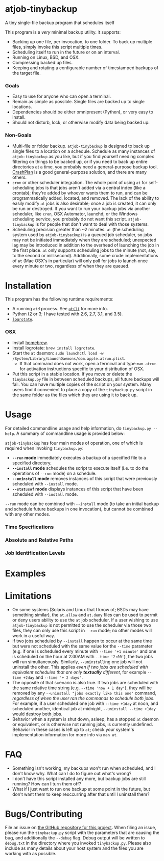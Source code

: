 # atjob-tinybackup

A tiny single-file backup program that schedules itself

This program is a *very* minimal backup utility. It supports:

- Backing up one file, per invocation, to one folder. To back up multiple files, simply invoke this script multiple times.
- Scheduling itself to run in the future or on an interval.
- Running on Linux, BSD, and OSX.
- Compressing backed up files.
- Keeping and rotating a configurable number of timestamped backups of the target file.

### Goals

- Easy to use for anyone who can open a terminal.
- Remain as simple as possible. Single files are backed up to single locations.
- Dependencies should be either omnipresent (Python), or very easy to install.
- Should not disturb, lock, or otherwise modify data being backed up.

### Non-Goals

- Multi-file or folder backup. `atjob-tinybackup` is designed to back up single files to a location on a schedule. Schedule as many instances of `atjob-tinybackup` as you like, but if you find yourself needing complex filtering on things to be backed up, or if you need to back up entire directories at a time, you probably need a general-purpose backup tool. [CrashPlan](https://www.crashplan.com) is a good general-purpose solution, and there are many others.
- `cron` or other scheduler integration. The whole point of using `at` for self-scheduling jobs is that jobs aren't added via a central index (like a crontab); they're added by whoever wants them to run, and can be programmatically added, located, and removed. The lack of the ability to easily modify `at` jobs is also desirable; once a job is created, it can only be run or destroyed. If you want to run your backup jobs via another scheduler, like `cron`, OSX Automator, launchd, or the Windows scheduling service, you probably do not want this script. `atjob-tinybackup` is for people that don't want to deal with those systems.
- Scheduling precision greater than ~2 minutes. `at` (the scheduling system used by `atjob-tinybackup`) is a queued job scheduler, so jobs may not be initiated immediately when they are scheduled; unexpected lag may be introduced in addition to the overhead of launching the job in the first place. `at` only supports scheduling jobs to the minute (not, say, to the second or millisecond). Additionally, some crude implementations of `at` (Mac OSX's in particular) will only poll for jobs to launch once every minute or two, regardless of when they are queued.

# Installation

This program has the following runtime requirements:
- A running `atd` process. See [`at(1)`](https://linux.die.net/man/1/at) for more info.
- Python (2 or 3; I have tested with 2.6, 2.7, 3.1, and 3.5).
- [`logrotate`](https://linux.die.net/man/8/logrotate).

### OSX

- Install [homebrew](http://brew.sh/).
- Install logrotate: `brew install logrotate`.
- Start the `at` daemon: `sudo launchctl load -w /System/Library/LaunchDaemons/com.apple.atrun.plist`.
	- If that command does not work, open a terminal and type `man atrun` for activation instructions specific to your distribution of OSX.
- Put this script in a stable location. If you move or delete the `tinybackup.py` file in between scheduled backups, all future backups will fail. You can have multiple copies of the script on your system. Many users find it convenient to place a copy of the `tinybackup.py` script in the same folder as the files which they are using it to back up.

# Usage

For detailed commandline usage and help information, do `tinybackup.py --help`. A summary of commandline usage is provided below:

`atjob-tinybackup` has four main modes of operation, one of which is required when invoking `tinybackup.py`:
- **`--run` mode** immediately executes a backup of a specified file to a specified directory.
- **`--install` mode** schedules the script to execute itself (i.e. to do the operations of `--run` mode) on a schedule.
- **`--uninstall` mode** removes instances of this script that were previously scheduled with `--install` mode.
- **`--statusof` mode** displays instances of this script that have been scheduled with `--install` mode.

`--run` mode can be combined with `--install` mode (to take an initial backup and schedule future backups in one invocation), but cannot be combined with any other modes.



### Time Specifications

### Absolute and Relative Paths

### Job Identification Levels

# Examples

# Limitations

- On some systems (Solaris and Linux that I know of; BSDs may have something similar), the `at.allow` and `at.deny` files can be used to permit or deny users ability to use the `at` job scheduler. If a user wishing to use `atjob-tinybackup` is not permitted to use the scheduler via those two files, they can only use this script in `--run` mode; no other modes will work in a useful way.
- If two jobs scheduled by `--install` happen to occur at the same time but were not scheduled with the same value for the `--time` parameter (e.g. if one is scheduled every minute with `--time '+1 minute'` and one is scheduled on the hour at 2:00AM with `--time '2:00'`), the two jobs will run simultaneously. Similarly, `--uninstall`ing one job will not uninstall the other. This applies _even if two jobs are scheduled with equivalent schedules that are only **textually** different_, for example `--time +2day` and `--time '+ 2 days'`.
- The opposite of that scenario is also true. If two jobs are scheduled with the same relative time string (e.g. `--time 'now + 1 day'`), they will be removed by any `--uninstall "jobs exactly like this one"` command, _regardless of when the user ran the commands to schedule both jobs_. For example, if a user scheduled one job with `--time +1day` at noon, and scheduled another, identical job at midnight, `--uninstall --time +1day` would destroy both jobs. 
- Behavior when a system is shut down, asleep, has a stopped `at` daemon or equivalent, or is otherwise not running jobs, is currently undefined. Behavior in these cases is left up to `at`; check your system's implementation information for more info via `man at`.

# FAQ

- Something isn't working; my backups won't run when scheduled, and I don't know why. What can I do to figure out what's wrong?
- I don't have this script installed any more, but backup jobs are still running? How can I turn them off?
- What if I just want to run one backup at some point in the future, but don't want them to keep reoccurring after that until I uninstall them?

# Bugs/Contributing

File an issue on [the GitHub repository for this project](https://github.com/zbentley/atjob-tinybackup). When filing an issue, please run the `tinybackup.py` script with the parameters that are causing the bug, and additionally the `--debug` flag. Debug output will be written to `debug.txt` in the directory where you invoked `tinybackup.py`. Please also include as many details about your host system and the files you are working with as possible.